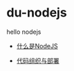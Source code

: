 # du-nodejs
hello nodejs 


- [什么是NodeJS](./docs/01-what-is-nodejs.md)

- [代码组织与部署](./docs/02-package-npm.md)
